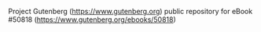 Project Gutenberg (https://www.gutenberg.org) public repository for
eBook #50818 (https://www.gutenberg.org/ebooks/50818)

